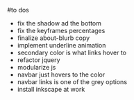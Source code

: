 #to dos
- fix the shadow ad the bottom
- fix the keyframes percentages
- finalize about-blurb copy
- implement underline animation 
- secondary color is what links hover to
- refactor jquery
- modularize js
- navbar just hovers to the color
- navbar links is one of the grey options
- install inkscape at work